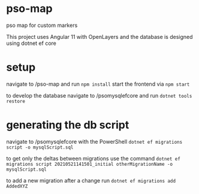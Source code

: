 # pso-map
pso map for custom markers

This project uses Angular 11 with OpenLayers and the database is designed using dotnet ef core

# setup
navigate to /pso-map and run
`npm install`
start the frontend via
`npm start`

to develop the database navigate to /psomysqlefcore and run
`dotnet tools restore`

# generating the db script
navigate to /psomysqlefcore with the PowerShell
`dotnet ef migrations script -o mysqlScript.sql`

to get only the deltas between migrations use the command 
`dotnet ef migrations script 20210521141501_initial otherMigrationName -o mysqlScript.sql`

to add a new migration after a change run
`dotnet ef migrations add AddedXYZ`